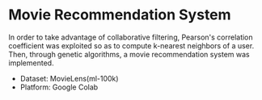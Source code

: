 # Movie Recommendation System
In order to take advantage of collaborative filtering, Pearson's correlation coefficient was exploited so as to compute k-nearest neighbors of a user. Then, through genetic algorithms, a movie recommendation system was implemented.

-  Dataset: MovieLens(ml-100k)
-  Platform: Google Colab

